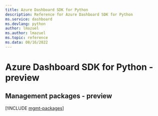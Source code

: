 ```yaml
---
title: Azure Dashboard SDK for Python
description: Reference for Azure Dashboard SDK for Python
ms.service: dashboard
ms.devlang: python
author: lmazuel
ms.author: lmazuel
ms.topic: reference
ms.data: 08/16/2022
---
```

# Azure Dashboard SDK for Python - preview

## Management packages - preview
[!INCLUDE [mgmt-packages](dashboard-mgmt-index.md)]